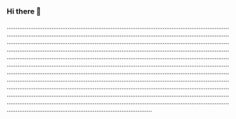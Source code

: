 ### Hi there 👋

.....................................................................................................................................................................................................................................................................................................................................................................................................................................................................................................................................................................................................................................................................................................................................................................................................................................................................................................................................................................................................................................................................................................................................................................................................................................................................................................................................................................................................................................................................................................
